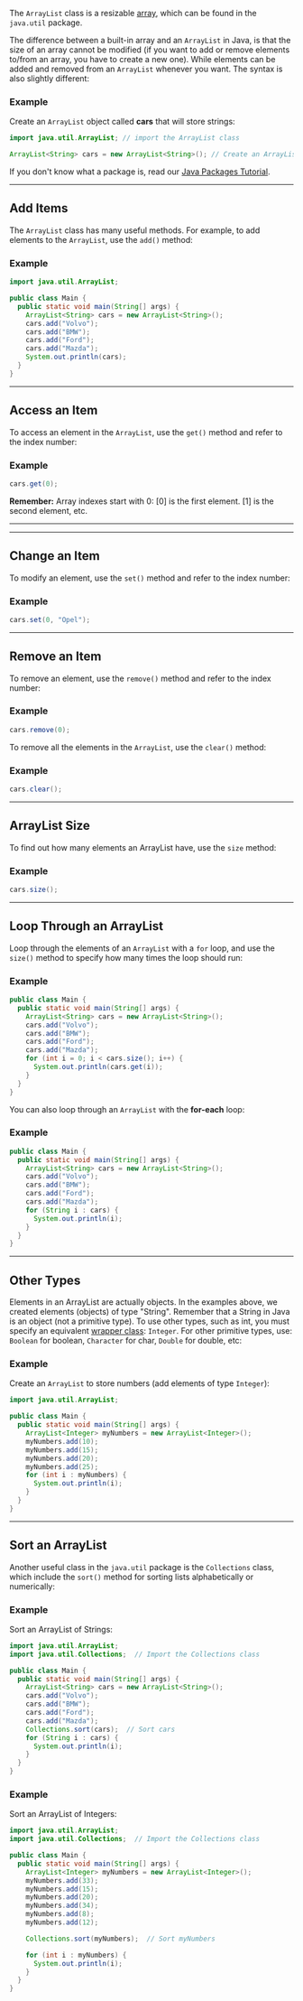 The `ArrayList` class is a resizable [array](https://www.w3schools.com/java/java_arrays.asp), which can be found in the `java.util` package.

The difference between a built-in array and an `ArrayList` in Java, is that the size of an array cannot be modified (if you want to add or remove elements to/from an array, you have to create a new one). While elements can be added and removed from an `ArrayList` whenever you want. The syntax is also slightly different:

### Example

Create an `ArrayList` object called **cars** that will store strings:

```java
import java.util.ArrayList; // import the ArrayList class

ArrayList<String> cars = new ArrayList<String>(); // Create an ArrayList object
```

If you don't know what a package is, read our [Java Packages Tutorial](Package).

---

## Add Items

The `ArrayList` class has many useful methods. For example, to add elements to the `ArrayList`, use the `add()` method:

### Example

```java
import java.util.ArrayList;

public class Main {
  public static void main(String[] args) {
    ArrayList<String> cars = new ArrayList<String>();
    cars.add("Volvo");
    cars.add("BMW");
    cars.add("Ford");
    cars.add("Mazda");
    System.out.println(cars);
  }
}
```

---

## Access an Item

To access an element in the `ArrayList`, use the `get()` method and refer to the index number:

### Example

```java
cars.get(0);
```

**Remember:** Array indexes start with 0: [0] is the first element. [1] is the second element, etc.

---

---

## Change an Item

To modify an element, use the `set()` method and refer to the index number:

### Example

```java
cars.set(0, "Opel");
```

---

## Remove an Item

To remove an element, use the `remove()` method and refer to the index number:

### Example

```java
cars.remove(0);
```

To remove all the elements in the `ArrayList`, use the `clear()` method:

### Example

```java
cars.clear();
```

---

## ArrayList Size

To find out how many elements an ArrayList have, use the `size` method:

### Example

```java
cars.size();
```

---

## Loop Through an ArrayList

Loop through the elements of an `ArrayList` with a `for` loop, and use the `size()` method to specify how many times the loop should run:

### Example

```java
public class Main {
  public static void main(String[] args) {
    ArrayList<String> cars = new ArrayList<String>();
    cars.add("Volvo");
    cars.add("BMW");
    cars.add("Ford");
    cars.add("Mazda");
    for (int i = 0; i < cars.size(); i++) {
      System.out.println(cars.get(i));
    }
  }
}
```

You can also loop through an `ArrayList` with the **for-each** loop:

### Example

```java
public class Main {
  public static void main(String[] args) {
    ArrayList<String> cars = new ArrayList<String>();
    cars.add("Volvo");
    cars.add("BMW");
    cars.add("Ford");
    cars.add("Mazda");
    for (String i : cars) {
      System.out.println(i);
    }
  }
}
```

---

## Other Types

Elements in an ArrayList are actually objects. In the examples above, we created elements (objects) of type "String". Remember that a String in Java is an object (not a primitive type). To use other types, such as int, you must specify an equivalent [wrapper class](https://www.w3schools.com/java/java_wrapper_classes.asp): `Integer`. For other primitive types, use: `Boolean` for boolean, `Character` for char, `Double` for double, etc:

### Example

Create an `ArrayList` to store numbers (add elements of type `Integer`):

```java
import java.util.ArrayList;

public class Main {
  public static void main(String[] args) {
    ArrayList<Integer> myNumbers = new ArrayList<Integer>();
    myNumbers.add(10);
    myNumbers.add(15);
    myNumbers.add(20);
    myNumbers.add(25);
    for (int i : myNumbers) {
      System.out.println(i);
    }
  }
}
```

---

## Sort an ArrayList

Another useful class in the `java.util` package is the `Collections` class, which include the `sort()` method for sorting lists alphabetically or numerically:

### Example

Sort an ArrayList of Strings:

```java
import java.util.ArrayList;
import java.util.Collections;  // Import the Collections class

public class Main {
  public static void main(String[] args) {
    ArrayList<String> cars = new ArrayList<String>();
    cars.add("Volvo");
    cars.add("BMW");
    cars.add("Ford");
    cars.add("Mazda");
    Collections.sort(cars);  // Sort cars
    for (String i : cars) {
      System.out.println(i);
    }
  }
}
```

### Example

Sort an ArrayList of Integers:

```java
import java.util.ArrayList;
import java.util.Collections;  // Import the Collections class

public class Main {
  public static void main(String[] args) {
    ArrayList<Integer> myNumbers = new ArrayList<Integer>();
    myNumbers.add(33);
    myNumbers.add(15);
    myNumbers.add(20);
    myNumbers.add(34);
    myNumbers.add(8);
    myNumbers.add(12);

    Collections.sort(myNumbers);  // Sort myNumbers

    for (int i : myNumbers) {
      System.out.println(i);
    }
  }
}
```